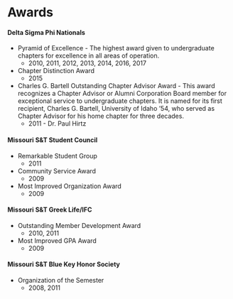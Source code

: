 ﻿# Awards

#### Delta Sigma Phi Nationals

- Pyramid of Excellence - The highest award given to undergraduate chapters for excellence in all areas of operation.
  - 2010, 2011, 2012, 2013, 2014, 2016, 2017
- Chapter Distinction Award
  - 2015
- Charles G. Bartell Outstanding Chapter Advisor Award - This award recognizes a Chapter Advisor or 
  Alumni Corporation Board member for exceptional service to undergraduate chapters. It is named for its 
  first recipient, Charles G. Bartell, University of Idaho ’54, who served as Chapter Advisor for his home 
  chapter for three decades.
  - 2011 - Dr. Paul Hirtz

#### Missouri S&amp;T Student Council

- Remarkable Student Group
  - 2011
- Community Service Award
  - 2009
- Most Improved Organization Award
  - 2009

#### Missouri S&amp;T Greek Life/IFC

- Outstanding Member Development Award
  - 2010, 2011
- Most Improved GPA Award
  - 2009

#### Missouri S&amp;T Blue Key Honor Society

- Organization of the Semester
  - 2008, 2011
